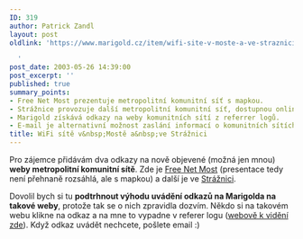 ```yaml
---
ID: 319
author: Patrick Zandl
layout: post
oldlink: 'https://www.marigold.cz/item/wifi-site-v-moste-a-ve-straznici

  '
post_date: 2003-05-26 14:39:00
post_excerpt: ''
published: true
summary_points:
- Free Net Most prezentuje metropolitní komunitní síť s mapkou.
- Strážnice provozuje další metropolitní komunitní síť, dostupnou online.
- Marigold získává odkazy na weby komunitních sítí z referrer logů.
- E-mail je alternativní možnost zaslání informací o komunitních sítích.
title: WiFi sítě v&nbsp;Mostě a&nbsp;ve Strážnici
---
```


<p>
Pro zájemce přidávám dva odkazy na nově objevené (možná jen mnou) <STRONG>weby&#160;metropolitní komunitní sítě</STRONG>. Zde je <A href="http://sweb.cz/freenetmo/" target=_blank>Free Net Most</A> (presentace tedy není přehnaně rozsáhlá, ale s mapkou) a další je ve <A href="http://www.wifistraznice.wz.cz/" target=_blank>Strážnici</A>. </p>

<p>
Dovolil bych si tu <STRONG>podtrhnout výhodu uvádění odkazů na Marigolda na takové weby</STRONG>, protože tak se o nich zpravidla dozvím. Někdo si na takovém webu klikne na odkaz a na mne to vypadne v referer logu (<A href="http://www.nv.cz/nv_details.php?id=55325;page=5" target=_blank>webově k vidění zde</A>). Když odkaz uvádět nechcete, pošlete email :)</p>